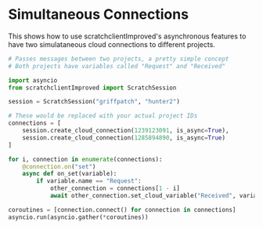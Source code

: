 # Simultaneous Connections

This shows how to use scratchclientImproved's asynchronous features to have two simulataneous cloud connections to different projects.

```python title="message_passer.py"
# Passes messages between two projects, a pretty simple concept
# Both projects have variables called "Request" and "Received"

import asyncio
from scratchclientImproved import ScratchSession

session = ScratchSession("griffpatch", "hunter2")

# These would be replaced with your actual project IDs
connections = [
    session.create_cloud_connection(1239123091, is_async=True), 
    session.create_cloud_connection(1285894890, is_async=True)
]

for i, connection in enumerate(connections):
    @connection.on("set")
    async def on_set(variable):
        if variable.name == "Request":
            other_connection = connections[1 - i]
            await other_connection.set_cloud_variable("Received", variable.value)

coroutines = [connection.connect() for connection in connections]
asyncio.run(asyncio.gather(*coroutines))
```
